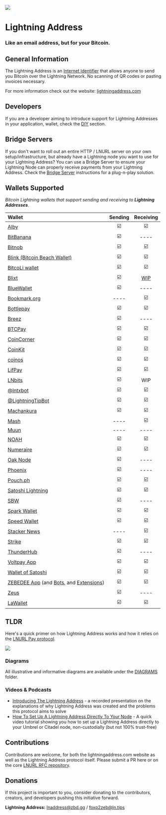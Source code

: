 ![](https://i.imgur.com/uwHlWPC.png)

# Lightning Address

### **Like an email address, but for your Bitcoin.**

## General Information

The Lightning Address is an [Internet Identifier](https://datatracker.ietf.org/doc/html/rfc5322#section-3.4.1) that allows anyone to send you Bitcoin over the Lightning Network. No scanning of QR codes or pasting invoices necessary.

For more information check out the website: [lightningaddress.com](https://lightningaddress.com)

## Developers

If you are a developer aiming to introduce support for Lightning Addresses in your application, wallet, check the [DIY](./DIY.md) section.

## Bridge Servers

If you don't want to roll out an entire HTTP / LNURL server on your own setup/infrastructure, but already have a Lightning node you want to use for your Lightning Address? You can use a Bridge Server to ensure your Lightning Node can properly receive payments from your Lightning Address. Check the [Bridge Server](./BRIDGE.md) instructions for a plug-n-play solution.

## Wallets Supported

_Bitcoin Lightning wallets that support sending and receiving to **Lightning Addresses**_.

| Wallet                                                            | Sending   | Receiving |
| :---                                                              | :-------: | :-------: |
| [Alby](https://getalby.com)                                       | ☑️        | ☑️        |
| [BitBanana](https://bitbanana.app)                                | ☑️        | ----      |
| [Bitnob](https://bitnob.com)                                      | ☑️        | ☑️        |
| [Blink (Bitcoin Beach Wallet)](https://blink.sv/)                 | ☑️        | ☑️        |
| [BitcoLi wallet](https://bitcoli.com/)                            | ☑️        | ☑️        |
| [Blixt](https://blixtwallet.github.io/)                           | ☑️        | [WIP](https://github.com/hsjoberg/lightning-box/blob/master/README.md)     |
| [BlueWallet](https://bluewallet.io/)                              | ☑️        | ----      |
| [Bookmark.org](https://bookmark.org/)                             | ----      | ☑️        |
| [Bottlepay](https://bottlepay.com/)                               | ☑️        | ☑️        |
| [Breez](https://breez.technology/)                                | ☑️        | ----      |
| [BTCPay](https://btcpayserver.org/)                               | ☑️        | ☑️        |
| [CoinCorner](https://www.coincorner.com/)                         | ☑️        | ☑️        |
| [CoinKit](https://coinkit.de/)                                    | ☑️        | ☑️        |
| [coinos](https://coinos.io/)                                      | ☑️        | ☑️        |
| [LifPay](https://lifpay.me/)                                      | ☑️        | ☑️        |
| [LNbits](https://lnbits.org/)                                     | ☑️        | WIP       |
| [@lntxbot](https://lntxbot.com/)                                  | ☑️        | ☑️        |
| [@LightningTipBot](https://github.com/LightningTipBot/LightningTipBot) | ☑️   | ☑️        |
| [Machankura](https://8333.mobi/)                                  | ☑️        | ☑️        |
| [Mash](https://getmash.com/)                                      | ----      | ☑️        |
| [Muun](https://muun.com/)                                         | ----      | ----      |
| [NOAH](https://app.noah.com/)                                     | ☑️        | ☑️        |
| [Numeraire](https://numeraire.tech/)                              | ☑️         | ☑️         |
| [Oak Node](https://oak-node.net)                                  | ☑️        | ----      |
| [Phoenix](https://phoenix.acinq.co/)                              | ☑️        | ----      |
| [Pouch.ph](https://pouch.ph/)                                     | ☑️        | ☑️        |
| [Satoshi Lightning](https://vipsats.app)                          | ☑️        | ☑️        |
| [SBW](https://sbw.app/)                                           | ☑️        | ----      |
| [Spark Wallet](https://sparkwallet.io/)                           | ☑️        | ☑️        |
| [Speed Wallet](https://www.speed.app/)                            | ☑️        | ☑️        |
| [Stacker News](https://stacker.news/)                             | ----      | ☑️        |
| [Strike](https://strike.me/)                                      | ☑️        | ☑️        |
| [ThunderHub](https://github.com/apotdevin/thunderhub)             | ☑️        | ----      |
| [Voltpay App](https://voltpay.app)                                | ☑️        | ☑️        |
| [Wallet of Satoshi](https://www.walletofsatoshi.com/)             | ☑️        | ☑️        |
| [ZEBEDEE App](https://zbd.gg) (and [Bots](https://zbd.gg), and [Extensions](https://zbd.gg))  | ☑️        | ☑️        |
| [Zeus](https://github.com/ZeusLN/zeus)                            | ☑️        | ----      |
| [LaWallet](https://app.lawallet.ar)                               | ☑️        | ☑️        |

## TLDR

Here's a quick primer on how Lightning Address works and how it relies on the [LNURL Pay protocol](https://github.com/fiatjaf/lnurl-rfc/blob/master/lnurl-pay.md).

![](https://i.imgur.com/DIV5q8q.png)

### Diagrams

All illustrative and informative diagrams are available under the [DIAGRAMS](./diagrams/README.md) folder.

### Videos & Podcasts

- [Introducing The Lightning Address](https://www.youtube.com/watch?v=G97yzYcyoug) - a recorded presentation on the explanations of why Lightning Address was created and the problems this protocol aims to solve
- [How To Set Up A Lightning Address Directly To Your Node](https://www.youtube.com/watch?v=15tFA9sZ-N0) - A quick video tutorial showing you how to set up a Lightning Address directly to your Umbrel or Citadel node, non-custodially (but not 100% trust-free)

## Contributions

Contributions are welcome, for both the lightningaddress.com website as well as the Lightning Address protocol itself. Please submit a PR here or on the core [LNURL RFC repository](https://github.com/fiatjaf/lnurl-rfc).

## Donations

If this project is important to you, consider donating to the contributors, creators, and developers pushing this initiative forward.

**Lightning Address:** lnaddress@zbd.gg / foxp2zeb@ln.tips
